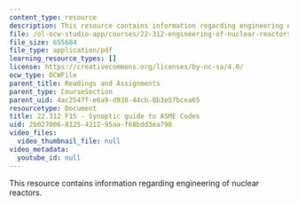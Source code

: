 ```yaml
---
content_type: resource
description: This resource contains information regarding engineering of nuclear reactors.
file: /ol-ocw-studio-app/courses/22-312-engineering-of-nuclear-reactors-fall-2015/2b0270068125421295aaf68bdd3ea798_MIT22_312F15_asme_guide.pdf
file_size: 655684
file_type: application/pdf
learning_resource_types: []
license: https://creativecommons.org/licenses/by-nc-sa/4.0/
ocw_type: OCWFile
parent_title: Readings and Assignments
parent_type: CourseSection
parent_uid: 4ac2547f-e6a9-d938-44cb-8b3e57bcea65
resourcetype: Document
title: 22.312 F15 - Synoptic guide to ASME Codes
uid: 2b027006-8125-4212-95aa-f68bdd3ea798
video_files:
  video_thumbnail_file: null
video_metadata:
  youtube_id: null
---
```

This resource contains information regarding engineering of nuclear reactors.
